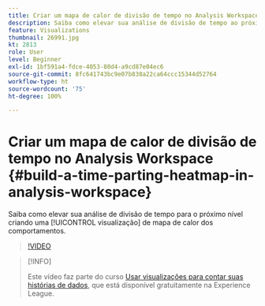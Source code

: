 ```yaml
---
title: Criar um mapa de calor de divisão de tempo no Analysis Workspace
description: Saiba como elevar sua análise de divisão de tempo ao próximo nível criando uma visualização de mapa de calor dos comportamentos.
feature: Visualizations
thumbnail: 26991.jpg
kt: 2813
role: User
level: Beginner
exl-id: 1bf591a4-fdce-4053-80d4-a9cd87e04ec6
source-git-commit: 8fc641743bc9e07b838a22ca64ccc15344d52764
workflow-type: ht
source-wordcount: '75'
ht-degree: 100%

---
```


# Criar um mapa de calor de divisão de tempo no Analysis Workspace {#build-a-time-parting-heatmap-in-analysis-workspace}

Saiba como elevar sua análise de divisão de tempo para o próximo nível criando uma [!UICONTROL visualização] de mapa de calor dos comportamentos.

>[!VIDEO](https://video.tv.adobe.com/v/26991/?quality=12&learn=on)

>[!INFO]
>
> Este vídeo faz parte do curso [Usar visualizações para contar suas histórias de dados](https://experienceleague.adobe.com/?recommended=Analytics-U-1-2021.1.visualizations&amp;lang=pt-BR), que está disponível gratuitamente na Experience League.
